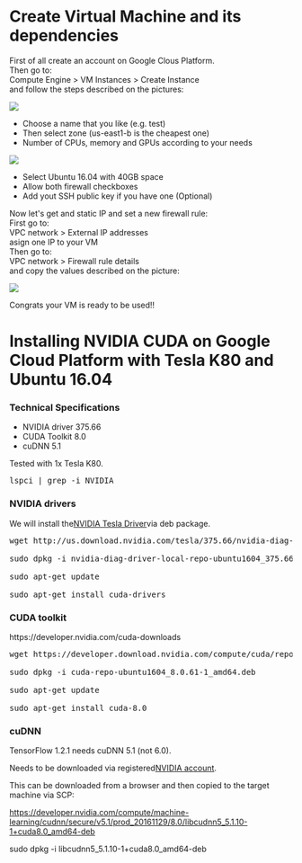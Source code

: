 <h1>Create Virtual Machine and its dependencies</h1>
<p>First of all create an account on Google Clous Platform.
  <br>Then go to:
  <br>Compute Engine > VM Instances > Create Instance
  <br>and follow the steps described on the pictures:
</p>
<img src="https://github.com/RicardDurall/Machine-Learning/tree/master/GoogleCloudPlatform/Images/Selection_001.png">
 <ul>
  <li>Choose a name that you like (e.g. test)</li>
  <li>Then select zone (us-east1-b is the cheapest one)</li>
  <li>Number of CPUs, memory and GPUs according to your needs</li>
</ul> 
<img src="https://github.com/RicardDurall/Machine-Learning/tree/master/GoogleCloudPlatform/Images/Selection_002.png">
 <ul>
  <li>Select Ubuntu 16.04 with 40GB space</li>
  <li>Allow both firewall checkboxes</li>
  <li>Add yout SSH public key if you have one (Optional)</li>
</ul>
<p>Now let's get and static IP and set a new firewall rule:
  <br>First go to:
  <br>VPC network > External IP addresses 
  <br>asign one IP to your VM
  <br>Then go to:
  <br>VPC network > Firewall rule details
  <br>and copy the values described on the picture:
</p>
<img src="https://github.com/RicardDurall/Machine-Learning/tree/master/GoogleCloudPlatform/Images/Selection_003.png">

Congrats your VM is ready to be used!!
<h1>Installing NVIDIA CUDA on Google Cloud Platform with Tesla K80 and Ubuntu 16.04</h1>
<h3>Technical Specifications</h3>
 <ul>
  <li>NVIDIA driver 375.66</li>
  <li>CUDA Toolkit 8.0</li>
  <li>cuDNN 5.1 </li>
</ul>
Tested with 1x Tesla K80.
<pre>lspci | grep -i NVIDIA</pre>

<h3>NVIDIA drivers</h3>
We will install the<a href="http://www.nvidia.com/download/driverResults.aspx/118962/en-us">NVIDIA Tesla Driver</a>via deb package. </p> 
<pre>wget http://us.download.nvidia.com/tesla/375.66/nvidia-diag-driver-local-repo-ubuntu1604_375.66-1_amd64.deb
  <br>sudo dpkg -i nvidia-diag-driver-local-repo-ubuntu1604_375.66-1_amd64.deb
  <br>sudo apt-get update
  <br>sudo apt-get install cuda-drivers 
</pre>
<h3>CUDA toolkit</h3>
https://developer.nvidia.com/cuda-downloads
<pre>wget https://developer.download.nvidia.com/compute/cuda/repos/ubuntu1604/x86_64/cuda-repo-ubuntu1604_8.0.61-1_amd64.deb
  <br>sudo dpkg -i cuda-repo-ubuntu1604_8.0.61-1_amd64.deb
  <br>sudo apt-get update
  <br>sudo apt-get install cuda-8.0
</pre>
<h3>cuDNN</h3>
<p>TensorFlow 1.2.1 needs cuDNN 5.1 (not 6.0).</p>
<p>Needs to be downloaded via registered<a href="https://developer.nvidia.com/rdp/cudnn-download">NVIDIA account</a>.</p> 
<p>This can be downloaded from a browser and then copied to the target machine via SCP:</p>

https://developer.nvidia.com/compute/machine-learning/cudnn/secure/v5.1/prod_20161129/8.0/libcudnn5_5.1.10-1+cuda8.0_amd64-deb

sudo dpkg -i libcudnn5_5.1.10-1+cuda8.0_amd64-deb

